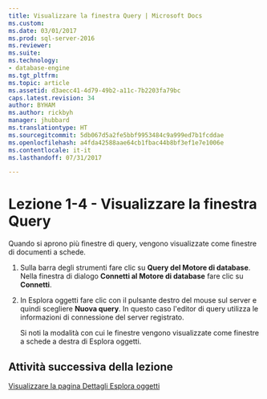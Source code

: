 ```yaml
---
title: Visualizzare la finestra Query | Microsoft Docs
ms.custom: 
ms.date: 03/01/2017
ms.prod: sql-server-2016
ms.reviewer: 
ms.suite: 
ms.technology:
- database-engine
ms.tgt_pltfrm: 
ms.topic: article
ms.assetid: d3aecc41-4d79-49b2-a11c-7b2203fa79bc
caps.latest.revision: 34
author: BYHAM
ms.author: rickbyh
manager: jhubbard
ms.translationtype: HT
ms.sourcegitcommit: 5db067d5a2fe5bbf9953484c9a999ed7b1fcddae
ms.openlocfilehash: a4fda42588aae64cb1fbac44b8bf3ef1e7e1006e
ms.contentlocale: it-it
ms.lasthandoff: 07/31/2017

---
```

# <a name="lesson-1-4---display-the-query-window"></a>Lezione 1-4 - Visualizzare la finestra Query
Quando si aprono più finestre di query, vengono visualizzate come finestre di documenti a schede.  
  
1.  Sulla barra degli strumenti fare clic su **Query del Motore di database**. Nella finestra di dialogo **Connetti al Motore di database** fare clic su **Connetti**.  
  
2.  In Esplora oggetti fare clic con il pulsante destro del mouse sul server e quindi scegliere **Nuova query**. In questo caso l'editor di query utilizza le informazioni di connessione del server registrato.  
  
    Si noti la modalità con cui le finestre vengono visualizzate come finestre a schede a destra di Esplora oggetti.  
  
## <a name="next-task-in-lesson"></a>Attività successiva della lezione  
[Visualizzare la pagina Dettagli Esplora oggetti](../../tools/sql-server-management-studio/lesson-1-5-show-the-object-explorer-details-page.md)  
  
  
  

